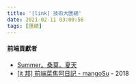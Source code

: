 ```yaml
---
title: '[link] 技術大匯總'
date: 2021-02-11 03:00:56
tags: [匯總]
---
```

<!-- 連結列表 -->
<!-- more -->
#### 前端貢獻者
  - [Summer。桑莫。夏天](https://cythilya.github.io/)
  - [[it 邦] 前端菜焦阿日記 - mangoSu](https://ithelp.ithome.com.tw/users/20112158/ironman/1914) - 2018